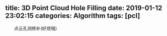 title: 3D Point Cloud Hole Filling
date: 2019-01-12 23:02:15
categories: Algorithm
tags: [pcl]
---

　　点云孔洞修补(好烦哦)

<!--more-->